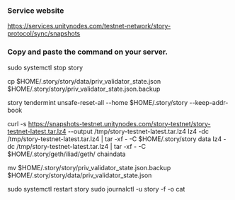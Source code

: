### Service website
https://services.unitynodes.com/testnet-network/story-protocol/sync/snapshots

### Copy and paste the command on your server.
sudo systemctl stop story

cp $HOME/.story/story/data/priv_validator_state.json $HOME/.story/story/priv_validator_state.json.backup

story tendermint unsafe-reset-all --home $HOME/.story/story --keep-addr-book

curl -s https://snapshots-testnet.unitynodes.com/story-testnet/story-testnet-latest.tar.lz4 --output /tmp/story-testnet-latest.tar.lz4
lz4 -dc /tmp/story-testnet-latest.tar.lz4 | tar -xf - -C $HOME/.story/story data
lz4 -dc /tmp/story-testnet-latest.tar.lz4 | tar -xf - -C $HOME/.story/geth/iliad/geth/ chaindata

mv $HOME/.story/story/priv_validator_state.json.backup $HOME/.story/story/data/priv_validator_state.json

sudo systemctl restart story
sudo journalctl -u story -f -o cat
